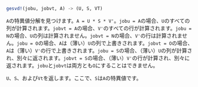 ```julia
gesvd!(jobu, jobvt, A) -> (U, S, VT)
```

`A`の特異値分解を見つけます。`A = U * S * V'`。`jobu = A`の場合、`U`のすべての列が計算されます。`jobvt = A`の場合、`V'`のすべての行が計算されます。`jobu = N`の場合、`U`の列は計算されません。`jobvt = N`の場合、`V'`の行は計算されません。`jobu = O`の場合、`A`は（薄い）`U`の列で上書きされます。`jobvt = O`の場合、`A`は（薄い）`V'`の行で上書きされます。`jobu = S`の場合、（薄い）`U`の列が計算され、別々に返されます。`jobvt = S`の場合、（薄い）`V'`の行が計算され、別々に返されます。`jobu`と`jobvt`は両方とも`O`にすることはできません。

`U`、`S`、および`Vt`を返します。ここで、`S`は`A`の特異値です。
